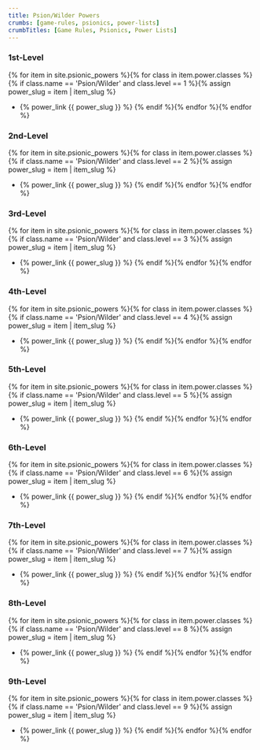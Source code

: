 ```yaml
---
title: Psion/Wilder Powers
crumbs: [game-rules, psionics, power-lists]
crumbTitles: [Game Rules, Psionics, Power Lists]
---
```


### 1st-Level

{% for item in site.psionic_powers %}{% for class in item.power.classes %}{% if class.name == 'Psion/Wilder' and class.level == 1 %}{% assign power_slug = item | item_slug %}
 * {% power_link {{ power_slug }} %}
{% endif %}{% endfor %}{% endfor %}

### 2nd-Level

{% for item in site.psionic_powers %}{% for class in item.power.classes %}{% if class.name == 'Psion/Wilder' and class.level == 2 %}{% assign power_slug = item | item_slug %}
 * {% power_link {{ power_slug }} %}
{% endif %}{% endfor %}{% endfor %}

### 3rd-Level

{% for item in site.psionic_powers %}{% for class in item.power.classes %}{% if class.name == 'Psion/Wilder' and class.level == 3 %}{% assign power_slug = item | item_slug %}
 * {% power_link {{ power_slug }} %}
{% endif %}{% endfor %}{% endfor %}

### 4th-Level

{% for item in site.psionic_powers %}{% for class in item.power.classes %}{% if class.name == 'Psion/Wilder' and class.level == 4 %}{% assign power_slug = item | item_slug %}
 * {% power_link {{ power_slug }} %}
{% endif %}{% endfor %}{% endfor %}

### 5th-Level

{% for item in site.psionic_powers %}{% for class in item.power.classes %}{% if class.name == 'Psion/Wilder' and class.level == 5 %}{% assign power_slug = item | item_slug %}
 * {% power_link {{ power_slug }} %}
{% endif %}{% endfor %}{% endfor %}

### 6th-Level

{% for item in site.psionic_powers %}{% for class in item.power.classes %}{% if class.name == 'Psion/Wilder' and class.level == 6 %}{% assign power_slug = item | item_slug %}
 * {% power_link {{ power_slug }} %}
{% endif %}{% endfor %}{% endfor %}

### 7th-Level

{% for item in site.psionic_powers %}{% for class in item.power.classes %}{% if class.name == 'Psion/Wilder' and class.level == 7 %}{% assign power_slug = item | item_slug %}
 * {% power_link {{ power_slug }} %}
{% endif %}{% endfor %}{% endfor %}

### 8th-Level

{% for item in site.psionic_powers %}{% for class in item.power.classes %}{% if class.name == 'Psion/Wilder' and class.level == 8 %}{% assign power_slug = item | item_slug %}
 * {% power_link {{ power_slug }} %}
{% endif %}{% endfor %}{% endfor %}

### 9th-Level

{% for item in site.psionic_powers %}{% for class in item.power.classes %}{% if class.name == 'Psion/Wilder' and class.level == 9 %}{% assign power_slug = item | item_slug %}
 * {% power_link {{ power_slug }} %}
{% endif %}{% endfor %}{% endfor %}
